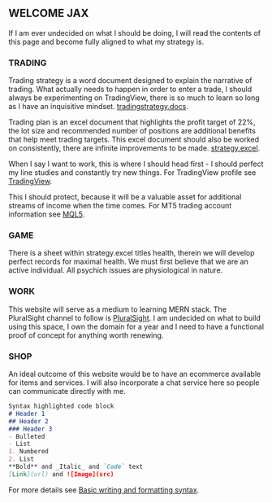 ## WELCOME JAX

If I am ever undecided on what I should be doing, I will read the contents of this page and become fully aligned to what my strategy is.

### TRADING
Trading strategy is a word document designed to explain the narrative of trading. What actually needs to happen in order to enter a trade, I should always be experimenting on TradingView, there is so much to learn so long as I have an inquisitive mindset. [tradingstrategy.docs](https://1drv.ms/w/s!AmEFh2CzDLeigYMV1URQ3-yQJSS2wg?e=fC42Qg).

Trading plan is an excel document that highlights the profit target of 22%, the lot size and recommended number of positions are additional benefits that help meet trading targets. This excel document should also be worked on consistently, there are infinite improvements to be made. [strategy.excel](https://1drv.ms/x/s!AmEFh2CzDLeigYVzQsz9NLBcS__sBQ?e=Uk1N9y).

When I say I want to work, this is where I should head first - I should perfect my line studies and constantly try new things. For TradingView profile see [TradingView](https://www.tradingview.com/u/ErgoSchmuck/).

This I should protect, because it will be a valuable asset for additional streams of income when the time comes. For MT5 trading account information see [MQL5](https://www.mql5.com/en/signals/1583452?source=Site+Signals+My).

### GAME
There is a sheet within strategy.excel titles health, therein we will develop perfect records for maximal health. We must first believe that we are an active individual. All psychich issues are physiological in nature.

### WORK
This website will serve as a medium to learning MERN stack. The PluralSight channel to follow is [PluralSight](https://app.pluralsight.com/channels/details/3a202b58-7fbe-486a-acab-c5b538471a6e?s=1). I am undecided on what to build using this space, I own the domain for a year and I need to have a functional proof of concept for anything worth renewing.

### SHOP
An ideal outcome of this website would be to have an ecommerce available for items and services. I will also incorporate a chat service here so people can communicate directly with me.

```markdown
Syntax highlighted code block
# Header 1
## Header 2
### Header 3
- Bulleted
- List
1. Numbered
2. List
**Bold** and _Italic_ and `Code` text
[Link](url) and ![Image](src)
```
For more details see [Basic writing and formatting syntax](https://docs.github.com/en/github/writing-on-github/getting-started-with-writing-and-formatting-on-github/basic-writing-and-formatting-syntax).


